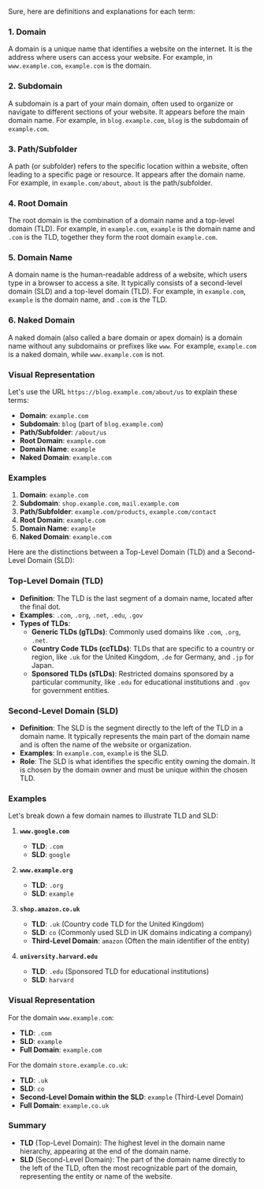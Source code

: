 Sure, here are definitions and explanations for each term:

### 1. Domain
A domain is a unique name that identifies a website on the internet. It is the address where users can access your website. For example, in `www.example.com`, `example.com` is the domain.

### 2. Subdomain
A subdomain is a part of your main domain, often used to organize or navigate to different sections of your website. It appears before the main domain name. For example, in `blog.example.com`, `blog` is the subdomain of `example.com`.

### 3. Path/Subfolder
A path (or subfolder) refers to the specific location within a website, often leading to a specific page or resource. It appears after the domain name. For example, in `example.com/about`, `about` is the path/subfolder.

### 4. Root Domain
The root domain is the combination of a domain name and a top-level domain (TLD). For example, in `example.com`, `example` is the domain name and `.com` is the TLD, together they form the root domain `example.com`.

### 5. Domain Name
A domain name is the human-readable address of a website, which users type in a browser to access a site. It typically consists of a second-level domain (SLD) and a top-level domain (TLD). For example, in `example.com`, `example` is the domain name, and `.com` is the TLD.

### 6. Naked Domain
A naked domain (also called a bare domain or apex domain) is a domain name without any subdomains or prefixes like `www`. For example, `example.com` is a naked domain, while `www.example.com` is not.

### Visual Representation

Let's use the URL `https://blog.example.com/about/us` to explain these terms:

- **Domain**: `example.com`
- **Subdomain**: `blog` (part of `blog.example.com`)
- **Path/Subfolder**: `/about/us`
- **Root Domain**: `example.com`
- **Domain Name**: `example`
- **Naked Domain**: `example.com`

### Examples

1. **Domain**: `example.com`
2. **Subdomain**: `shop.example.com`, `mail.example.com`
3. **Path/Subfolder**: `example.com/products`, `example.com/contact`
4. **Root Domain**: `example.com`
5. **Domain Name**: `example`
6. **Naked Domain**: `example.com`

Here are the distinctions between a Top-Level Domain (TLD) and a Second-Level Domain (SLD):

### Top-Level Domain (TLD)

- **Definition**: The TLD is the last segment of a domain name, located after the final dot.
- **Examples**: `.com`, `.org`, `.net`, `.edu`, `.gov`
- **Types of TLDs**:
  - **Generic TLDs (gTLDs)**: Commonly used domains like `.com`, `.org`, `.net`.
  - **Country Code TLDs (ccTLDs)**: TLDs that are specific to a country or region, like `.uk` for the United Kingdom, `.de` for Germany, and `.jp` for Japan.
  - **Sponsored TLDs (sTLDs)**: Restricted domains sponsored by a particular community, like `.edu` for educational institutions and `.gov` for government entities.

### Second-Level Domain (SLD)

- **Definition**: The SLD is the segment directly to the left of the TLD in a domain name. It typically represents the main part of the domain name and is often the name of the website or organization.
- **Examples**: In `example.com`, `example` is the SLD.
- **Role**: The SLD is what identifies the specific entity owning the domain. It is chosen by the domain owner and must be unique within the chosen TLD.

### Examples

Let's break down a few domain names to illustrate TLD and SLD:

1. **`www.google.com`**
   - **TLD**: `.com`
   - **SLD**: `google`

2. **`www.example.org`**
   - **TLD**: `.org`
   - **SLD**: `example`

3. **`shop.amazon.co.uk`**
   - **TLD**: `.uk` (Country code TLD for the United Kingdom)
   - **SLD**: `co` (Commonly used SLD in UK domains indicating a company)
   - **Third-Level Domain**: `amazon` (Often the main identifier of the entity)

4. **`university.harvard.edu`**
   - **TLD**: `.edu` (Sponsored TLD for educational institutions)
   - **SLD**: `harvard`

### Visual Representation

For the domain `www.example.com`:

- **TLD**: `.com`
- **SLD**: `example`
- **Full Domain**: `example.com`

For the domain `store.example.co.uk`:

- **TLD**: `.uk`
- **SLD**: `co`
- **Second-Level Domain within the SLD**: `example` (Third-Level Domain)
- **Full Domain**: `example.co.uk`

### Summary

- **TLD** (Top-Level Domain): The highest level in the domain name hierarchy, appearing at the end of the domain name.
- **SLD** (Second-Level Domain): The part of the domain name directly to the left of the TLD, often the most recognizable part of the domain, representing the entity or name of the website.

